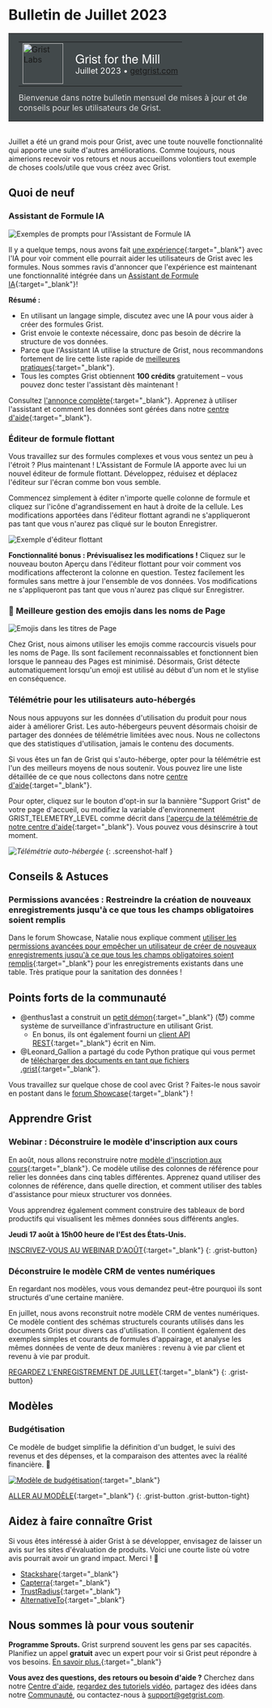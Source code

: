 # Bulletin de Juillet 2023

<style>
  /* restaurer certains paramètres par défaut mal remplacés */
  .newsletter-header .table {
    background-color: initial;
    border: initial;
  }
  .newsletter-header .table > tbody > tr > td {
    padding: initial;
    border: initial;
    vertical-align: initial;
  }
  .newsletter-header img.header-img {
    padding: initial;
    max-width: initial;
    display: initial;
    padding: initial;
    line-height: initial;
    background-color: initial;
    border: initial;
    border-radius: initial;
    margin: initial;
  }

  /* copier les styles de la newsletter, avec un préfixe pour une spécificité suffisante */
  .newsletter-header .header {
    border: none;
    padding: 0;
    margin: 0;
  }
  .newsletter-header table > tbody > tr > td.header-image {
    width: 80px;
    padding-right: 16px;
  }
  .newsletter-header table > tbody > tr > td.header-text {
    background-color: #42494B;
    padding: 16px 20px;
  }
  .newsletter-header table.header-top {
    border: none;
    padding: 0;
    margin: 0;
    width: 100%;
  }
  .header-title {
    font-family: Helvetica Neue, Helvetica, Arial, sans-serif;
    font-size: 24px;
    line-height: 28px;
    color: #FFFFFF;
  }
  .header-month {
    color: #FFFFFF;
  }
  .header-welcome {
    margin-top: 12px;
    color: #FFFFFF;
  }
  .newsletter-summary {
    background-color: #e3fff5;
    margin: 0;
    padding: 10px;
  }
  .newsletter-summary-header {
    text-align: center;
    padding-bottom: 10px;
    border-bottom: 1px solid lightgrey;
  }
  .newsletter-summary ul {
    padding-left: 20px;
  }
  .newsletter-summary li {
    margin-bottom: 10px;
  }
  .newsletter-summary li p {
    margin: 0px
  }
</style>
<div class="newsletter-header">
<table class="header" cellpadding="0" cellspacing="0" border="0"><tr>
  <td class="header-text">
    <table class="header-top"><tr>
      <td class="header-image">
        <a href="https://www.getgrist.com">
          <img class="header-img" src="/images/newsletters/grist-labs.png" width="80" height="80" alt="Grist Labs" border="0">
        </a>
      </td>
      <td class="header-top-text">
        <div class="header-title">Grist for the Mill</div>
        <div class="header-month">Juillet 2023
          &#8226; <a href="https://www.getgrist.com/">getgrist.com</a></div>
      </td>
    </tr></table>
    <div class="header-welcome" style="color: #e0e0e0;">
      Bienvenue dans notre bulletin mensuel de mises à jour et de conseils pour les utilisateurs de Grist.
    </div>
  </td>
</tr></table>
</div>

<br />

Juillet a été un grand mois pour Grist, avec une toute nouvelle fonctionnalité qui apporte une suite d'autres améliorations. Comme toujours, nous aimerions recevoir vos retours et nous accueillons volontiers tout exemple de choses cools/utile que vous créez avec Grist.

## Quoi de neuf

### Assistant de Formule IA

![Exemples de prompts pour l'Assistant de Formule IA](../images/newsletters/2023-07/email-hero.gif)

Il y a quelque temps, nous avons fait [une expérience](https://www.getgrist.com/blog/ai-formula-generation-experiment/){:target="\_blank"} avec l'IA pour voir comment elle pourrait aider les utilisateurs de Grist avec les formules. Nous sommes ravis d'annoncer que l'expérience est maintenant une fonctionnalité intégrée dans un [Assistant de Formule IA](https://www.getgrist.com/ai-formula-assistant/){:target="\_blank"}!

**Résumé :**

- En utilisant un langage simple, discutez avec une IA pour vous aider à créer des formules Grist.
- Grist envoie le contexte nécessaire, donc pas besoin de décrire la structure de vos données.
- Parce que l'Assistant IA utilise la structure de Grist, nous recommandons fortement de lire cette liste rapide de [meilleures pratiques](https://support.getgrist.com/ai-assistant/#best-practices){:target="\_blank"}.
- Tous les comptes Grist obtiennent **100 crédits** gratuitement – vous pouvez donc tester l'assistant dès maintenant !

Consultez [l'annonce complète](https://www.getgrist.com/ai-formula-assistant/){:target="\_blank"}. Apprenez à utiliser l'assistant et comment les données sont gérées dans notre [centre d'aide](https://support.getgrist.com/ai-assistant/){:target="\_blank"}.

### Éditeur de formule flottant

Vous travaillez sur des formules complexes et vous vous sentez un peu à l'étroit ? Plus maintenant ! L'Assistant de Formule IA apporte avec lui un nouvel éditeur de formule flottant. Développez, réduisez et déplacez l'éditeur sur l'écran comme bon vous semble.

Commencez simplement à éditer n'importe quelle colonne de formule et cliquez sur l'icône d'agrandissement en haut à droite de la cellule. Les modifications apportées dans l'éditeur flottant agrandi ne s'appliqueront pas tant que vous n'aurez pas cliqué sur le bouton Enregistrer.

![Exemple d'éditeur flottant](../images/newsletters/2023-07/editor.gif)

**Fonctionnalité bonus : Prévisualisez les modifications !** Cliquez sur le nouveau bouton Aperçu dans l'éditeur flottant pour voir comment vos modifications affecteront la colonne en question. Testez facilement les formules sans mettre à jour l'ensemble de vos données. Vos modifications ne s'appliqueront pas tant que vous n'aurez pas cliqué sur Enregistrer.

### 🤩 Meilleure gestion des emojis dans les noms de Page

![Emojis dans les titres de Page](../images/newsletters/2023-07/emoji-full.png)

Chez Grist, nous aimons utiliser les emojis comme raccourcis visuels pour les noms de Page. Ils sont facilement reconnaissables et fonctionnent bien lorsque le panneau des Pages est minimisé. Désormais, Grist détecte automatiquement lorsqu'un emoji est utilisé au début d'un nom et le stylise en conséquence.

### Télémétrie pour les utilisateurs auto-hébergés

Nous nous appuyons sur les données d'utilisation du produit pour nous aider à améliorer Grist. Les auto-hébergeurs peuvent désormais choisir de partager des données de télémétrie limitées avec nous. Nous ne collectons que des statistiques d'utilisation, jamais le contenu des documents.

Si vous êtes un fan de Grist qui s'auto-héberge, opter pour la télémétrie est l'un des meilleurs moyens de nous soutenir. Vous pouvez lire une liste détaillée de ce que nous collectons dans notre [centre d'aide](https://support.getgrist.com/telemetry-limited/){:target="\_blank"}.

Pour opter, cliquez sur le bouton d'opt-in sur la bannière "Support Grist" de votre page d'accueil, ou modifiez la variable d'environnement GRIST_TELEMETRY_LEVEL comme décrit dans [l'aperçu de la télémétrie de notre centre d'aide](https://support.getgrist.com/telemetry/){:target="\_blank"}. Vous pouvez vous désinscrire à tout moment.

<span class="screenshot-large">*![Télémétrie auto-hébergée](../images/newsletters/2023-07/core-telemetry-opt-in.png)*</span>
{: .screenshot-half }

## Conseils & Astuces

### Permissions avancées : Restreindre la création de nouveaux enregistrements jusqu'à ce que tous les champs obligatoires soient remplis

Dans le forum Showcase, Natalie nous explique comment [utiliser les permissions avancées pour empêcher un utilisateur de créer de nouveaux enregistrements jusqu'à ce que tous les champs obligatoires soient remplis](https://community.getgrist.com/t/access-rules-restrict-creation-of-new-record-until-all-mandatory-fields-are-filled-in/2822){:target="\_blank"} pour les enregistrements existants dans une table. Très pratique pour la sanitation des données !

## Points forts de la communauté

- @enthus1ast a construit un [petit démon](https://community.getgrist.com/t/infrastructure-monitoring-with-grist/2866){:target="\_blank"} (😈) comme système de surveillance d'infrastructure en utilisant Grist.
  * En bonus, ils ont également fourni un [client API REST](https://community.getgrist.com/t/grist-api-client-for-nim-lang/2927){:target="\_blank"} écrit en Nim.
- @Leonard_Gallion a partagé du code Python pratique qui vous permet de [télécharger des documents en tant que fichiers .grist](https://community.getgrist.com/t/basic-python-code-to-download-documents-as-grist-files/2929){:target="\_blank"}.

Vous travaillez sur quelque chose de cool avec Grist ? Faites-le nous savoir en postant dans le [forum Showcase](https://community.getgrist.com/c/showcase/8){:target="\_blank"} !

## Apprendre Grist

### Webinar : Déconstruire le modèle d'inscription aux cours

En août, nous allons reconstruire notre [modèle d'inscription aux cours](https://templates.getgrist.com/doc/afterschool-program){:target="\_blank"}. Ce modèle utilise des colonnes de référence pour relier les données dans cinq tables différentes. Apprenez quand utiliser des colonnes de référence, dans quelle direction, et comment utiliser des tables d'assistance pour mieux structurer vos données.

Vous apprendrez également comment construire des tableaux de bord productifs qui visualisent les mêmes données sous différents angles.

**Jeudi 17 août à 15h00 heure de l'Est des États-Unis.**

[INSCRIVEZ-VOUS AU WEBINAR D'AOÛT](https://www.getgrist.com/webinars/deconstructing-the-class-enrollment-template/?utm_source=support-newsletter&utm_medium=internal&utm_campaign=build-webinar&utm_term=august-2023&utm_content=){:target="\_blank"}
{: .grist-button}

### Déconstruire le modèle CRM de ventes numériques

En regardant nos modèles, vous vous demandez peut-être pourquoi ils sont structurés d'une certaine manière.

En juillet, nous avons reconstruit notre modèle CRM de ventes numériques. Ce modèle contient des schémas structurels courants utilisés dans les documents Grist pour divers cas d'utilisation. Il contient également des exemples simples et courants de formules d'appairage, et analyse les mêmes données de vente de deux manières : revenu à vie par client et revenu à vie par produit.

[REGARDEZ L'ENREGISTREMENT DE JUILLET](https://www.getgrist.com/webinars/webinar-common-structures-in-grist/){:target="\_blank"}
{: .grist-button}

## Modèles

### Budgétisation

Ce modèle de budget simplifie la définition d'un budget, le suivi des revenus et des dépenses, et la comparaison des attentes avec la réalité financière. 💸

[![Modèle de budgétisation](../images/newsletters/2023-07/budgeting-template.png)](https://templates.getgrist.com/9mWWYLe5PCZK/Personal-Budget){:target="\_blank"}

[ALLER AU MODÈLE](https://templates.getgrist.com/9mWWYLe5PCZK/Personal-Budget){:target="\_blank"}
{: .grist-button .grist-button-tight}

## Aidez à faire connaître Grist
Si vous êtes intéressé à aider Grist à se développer, envisagez de laisser un avis sur les sites d'évaluation de produits. Voici une courte liste où votre avis pourrait avoir un grand impact. Merci ! 🙏

* [Stackshare](https://stackshare.io/getgrist){:target="\_blank"}
* [Capterra](https://www.capterra.com/p/232821/Grist/){:target="\_blank"}
* [TrustRadius](https://www.trustradius.com/products/grist/){:target="\_blank"}
* [AlternativeTo](https://alternativeto.net/software/grist/about/){:target="\_blank"}

## Nous sommes là pour vous soutenir

**Programme Sprouts.** Grist surprend souvent les gens par ses capacités. Planifiez un appel **gratuit** avec un expert pour voir si Grist peut répondre à vos besoins. [En savoir plus.](https://www.getgrist.com/sprouts-program/){:target="\_blank"}

**Vous avez des questions, des retours ou besoin d'aide ?** Cherchez dans notre [Centre d'aide](../index.md), [regardez des tutoriels vidéo](https://www.youtube.com/channel/UCx0ioQrrC-bIrkmZ7ZULr0g/playlists), partagez des idées dans notre [Communauté](https://community.getgrist.com), ou contactez-nous à <support@getgrist.com>.